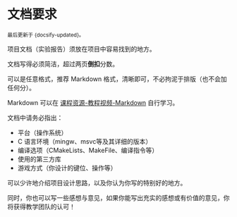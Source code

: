 # 文档要求

<small>最后更新于 {docsify-updated}。</small>

项目文档（实验报告）须放在项目中容易找到的地方。

文档写得必须简洁，超过两页**倒扣**分数。

可以是任意格式，推荐 Markdown 格式，清晰即可，不必拘泥于排版（也不会加任何分）。

Markdown 可以在 [课程资源-教程视频-Markdown](resources?id=教程视频) 自行学习。

文档中请务必指出：

- 平台（操作系统）
- C 语言环境（mingw、msvc等及其详细的版本）
- 编译选项（CMakeLists、MakeFile、编译指令等）
- 使用的第三方库
- 游戏方式（你设计的键位、操作等）

可以少许地介绍项目设计思路，以及你认为你写的特别好的地方。

同时，你也可以写一些感想与意见，如果你能写出充实的感想或有价值的意见，你将获得教学团队的认可！